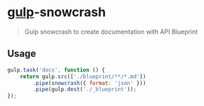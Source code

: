 # [gulp](http://gulpjs.com)-snowcrash

> Gulp snowcrash to create documentation with API Blueprint

## Usage

```js
gulp.task('docs', function () {
	return gulp.src(['./blueprint/**/*.md'])
		.pipe(snowcrash({ format: 'json' }))
		.pipe(gulp.dest('./_blueprint'));
});
```
